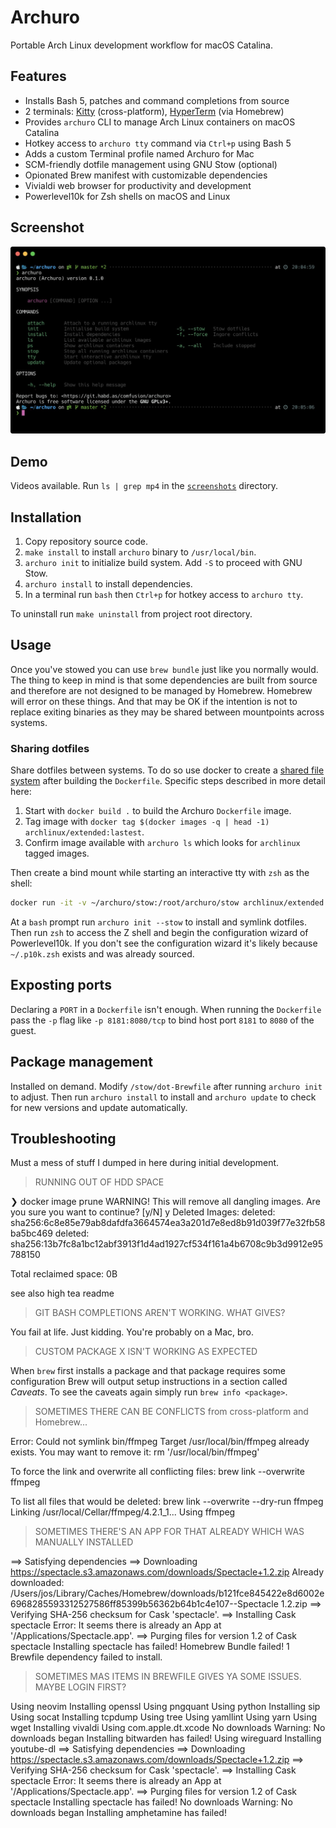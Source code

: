 # Archuro

Portable Arch Linux development workflow for macOS Catalina.

## Features

- Installs Bash 5, patches and command completions from source
- 2 terminals: [Kitty](https://github.com/kovidgoyal/kitty) (cross-platform), [HyperTerm](https://hyper.is) (via Homebrew)
- Provides `archuro` CLI to manage Arch Linux containers on macOS Catalina
- Hotkey access to `archuro tty` command via `Ctrl+p` using Bash 5
- Adds a custom Terminal profile named Archuro for Mac
- SCM-friendly dotfile management using GNU Stow (optional)
- Opionated Brew manifest with customizable dependencies
- Vivialdi web browser for productivity and development
- Powerlevel10k for Zsh shells on macOS and Linux

## Screenshot

![archuro cli](./screenshots/photo_2019-10-19_01.50.16.jpeg)

## Demo

Videos available. Run `ls | grep mp4` in the [`screenshots`](./screenshots) directory.

## Installation

1. Copy repository source code.
2. `make install` to install `archuro` binary to `/usr/local/bin`.
3. `archuro init` to initialize build system. Add `-S` to proceed with GNU Stow.
4. `archuro install` to install dependencies.
5. In a terminal run `bash` then `Ctrl+p` for hotkey access to `archuro tty`.

To uninstall run `make uninstall` from project root directory.

## Usage

Once you've stowed you can use `brew bundle` just like you normally would. The thing to keep in mind is that some dependencies are built from source and therefore are not designed to be managed by Homebrew. Homebrew will error on these things. And that may be OK if the intention is not to replace exiting binaries as they may be shared between mountpoints across systems.

### Sharing dotfiles

Share dotfiles between systems. To do so use docker to create a [shared file system](https://docs.docker.com/engine/reference/run/#volume-shared-filesystems) after building the `Dockerfile`. Specific steps described in more detail here:

1. Start with `docker build .` to build the Archuro `Dockerfile` image.
2. Tag image with `docker tag $(docker images -q | head -1) archlinux/extended:lastest`.
3. Confirm image available with `archuro ls` which looks for `archlinux` tagged images.

Then create a bind mount while starting an interactive tty with `zsh` as the shell:

```sh
docker run -it -v ~/archuro/stow:/root/archuro/stow archlinux/extended bash
```

At a `bash` prompt run `archuro init --stow` to install and symlink dotfiles. Then run `zsh` to access the Z shell and begin the configuration wizard of Powerlevel10k. If you don't see the configuration wizard it's likely because `~/.p10k.zsh` exists and was already sourced.

## Exposting ports

Declaring a `PORT` in a `Dockerfile` isn't enough. When running the `Dockerfile` pass the `-p` flag like `-p 8181:8080/tcp` to bind host port `8181` to `8080` of the guest.

## Package management

Installed on demand. Modify `/stow/dot-Brewfile` after running `archuro init` to adjust. Then run `archuro install` to install and `archuro update` to check for new versions and update automatically.

## Troubleshooting

Must a mess of stuff I dumped in here during initial development.

> RUNNING OUT OF HDD SPACE

❯ docker image prune
WARNING! This will remove all dangling images.
Are you sure you want to continue? [y/N] y
Deleted Images:
deleted: sha256:6c8e85e79ab8dafdfa3664574ea3a201d7e8ed8b91d039f77e32fb58ba5bc469
deleted: sha256:13b7fc8a1bc12abf3913f1d4ad1927cf534f161a4b6708c9b3d9912e95788150

Total reclaimed space: 0B

see also high tea readme

> GIT BASH COMPLETIONS AREN'T WORKING. WHAT GIVES?

You fail at life. Just kidding. You're probably on a Mac, bro.

> CUSTOM PACKAGE X ISN'T WORKING AS EXPECTED

When `brew` first installs a package and that package requires some configuration Brew will output setup instructions in a section called _Caveats_. To see the caveats again simply run `brew info <package>`.

> SOMETIMES THERE CAN BE CONFLICTS from cross-platform and Homebrew...

Error: Could not symlink bin/ffmpeg
Target /usr/local/bin/ffmpeg
already exists. You may want to remove it:
  rm '/usr/local/bin/ffmpeg'

To force the link and overwrite all conflicting files:
  brew link --overwrite ffmpeg

To list all files that would be deleted:
  brew link --overwrite --dry-run ffmpeg
Linking /usr/local/Cellar/ffmpeg/4.2.1_1... 
Using ffmpeg

> SOMETIMES THERE'S AN APP FOR THAT ALREADY WHICH WAS MANUALLY INSTALLED

==> Satisfying dependencies
==> Downloading https://spectacle.s3.amazonaws.com/downloads/Spectacle+1.2.zip
Already downloaded: /Users/jos/Library/Caches/Homebrew/downloads/b121fce845422e8d6002e6968285593312527586ff85399b56362b64b1c4e107--Spectacle 1.2.zip
==> Verifying SHA-256 checksum for Cask 'spectacle'.
==> Installing Cask spectacle
Error: It seems there is already an App at '/Applications/Spectacle.app'.
==> Purging files for version 1.2 of Cask spectacle
Installing spectacle has failed!
Homebrew Bundle failed! 1 Brewfile dependency failed to install.


> SOMETIMES MAS ITEMS IN BREWFILE GIVES YA SOME ISSUES. MAYBE LOGIN FIRST?

Using neovim
Installing openssl
Using pngquant
Using python
Installing sip
Using socat
Installing tcpdump
Using tree
Using yamllint
Using yarn
Using wget
Installing vivaldi
Using com.apple.dt.xcode
No downloads
Warning: No downloads began
Installing bitwarden has failed!
Using wireguard
Installing youtube-dl
==> Satisfying dependencies
==> Downloading https://spectacle.s3.amazonaws.com/downloads/Spectacle+1.2.zip
==> Verifying SHA-256 checksum for Cask 'spectacle'.
==> Installing Cask spectacle
Error: It seems there is already an App at '/Applications/Spectacle.app'.
==> Purging files for version 1.2 of Cask spectacle
Installing spectacle has failed!
No downloads
Warning: No downloads began
Installing amphetamine has failed!

